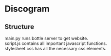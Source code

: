 # Discogram

## Structure
main.py runs bottle server to get website.  
script.js contains all important javascript functions.  
stylesheet.css has all the necessary css elements. 
